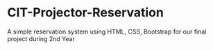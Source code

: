 # CIT-Projector-Reservation
A simple reservation system using HTML, CSS, Bootstrap for our final project during 2nd Year
